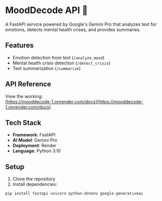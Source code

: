 # MoodDecode API 🧠

A FastAPI service powered by Google's Gemini Pro that analyzes text for emotions, detects mental health crises, and provides summaries.

## Features
- Emotion detection from text (`/analyze_mood`)
- Mental health crisis detection (`/detect_crisis`)
- Text summarization (`/summarize`)

## API Reference
View the working:  
[https://mooddecode-1.onrender.com/docs](https://mooddecode-1.onrender.com/docs)

## Tech Stack
- **Framework**: FastAPI
- **AI Model**: Gemini Pro
- **Deployment**: Render
- **Language**: Python 3.10

## Setup
1. Clone the repository
2. Install dependencies:
```bash
pip install fastapi uvicorn python-dotenv google-generativeai
